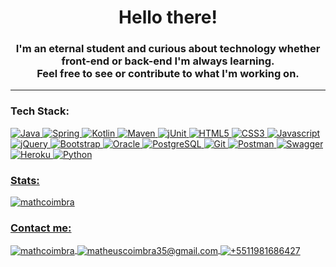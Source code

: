 <h1 align="center">Hello there!</h1>

<h3 align="center">I'm an eternal student and curious about technology whether front-end or back-end I'm always learning. <br>Feel free to see or contribute to what I'm working on.</h3>

---

<h3 align="left">Tech Stack:</h3>
<p align="left"> 
<a href="https://www.w3schools.com/java/" target="_blank"> <img src="https://img.shields.io/badge/java-%23ED8B00.svg?style=for-the-badge&logo=java&logoColor=white" alt="Java" title="Java" />
<a href="https://spring.io/" target="_blank" rel="noreferrer"> <img src="https://img.shields.io/badge/spring-%236DB33F.svg?style=for-the-badge&logo=spring&logoColor=white" alt="Spring" title="Spring" />
<a href="https://kotlinlang.org/" target="_blank" rel="noreferrer"> <img src="https://img.shields.io/badge/apache_maven-C71A36?style=for-the-badge&logo=apachemaven&logoColor=white" alt="Kotlin" title="Kotlin" />
<a href="https://maven.apache.org/" target="_blank" rel="noreferrer"> <img src="https://img.shields.io/badge/Kotlin-0095D5?&style=for-the-badge&logo=kotlin&logoColor=white" alt="Maven" title="Maven" />
<a href="https://junit.org/junit5/" target="_blank" rel="noreferrer"> <img src="https://img.shields.io/badge/Junit5-25A162?style=for-the-badge&logo=junit5&logoColor=white" alt="jUnit" title="jUnit" />
<a href="https://www.w3schools.com/html/" target="_blank" rel="noreferrer"> <img src="https://img.shields.io/badge/html5-%23E34F26.svg?style=for-the-badge&logo=html5&logoColor=white" alt="HTML5" title="HTML5" /> 
<a href="https://www.w3schools.com/css/" target="_blank" rel="noreferrer"> <img src="https://img.shields.io/badge/CSS3-1572B6?style=for-the-badge&logo=css3&logoColor=white" alt="CSS3" title="CSS3" />
<a href="https://developer.mozilla.org/en-US/docs/Web/JavaScript" target="_blank" rel="noreferrer"> <img src="https://img.shields.io/badge/javascript-%23323330.svg?style=for-the-badge&logo=javascript&logoColor=%23F7DF1E" alt="Javascript" title="Javascript" />
<a href="https://jquery.com/" target="_blank" rel="noreferrer"> <img src="https://img.shields.io/badge/jquery-%230769AD.svg?style=for-the-badge&logo=jquery&logoColor=white" alt="jQuery" title="jQuery" />
<a href="https://getbootstrap.com/docs/" target="_blank" rel="noreferrer"> <img src="https://img.shields.io/badge/Bootstrap-563D7C?style=for-the-badge&logo=bootstrap&logoColor=white" alt="Bootstrap" title="Bootstrap" /> 
<a href="https://oracle.com/" target="_blank" rel="noreferrer"> <img src="https://img.shields.io/badge/Oracle-F80000?style=for-the-badge&logo=oracle&logoColor=black" alt="Oracle" title="Oracle" />
<a href="https://www.postgresql.org" target="_blank" rel="noreferrer"> <img src="https://img.shields.io/badge/PostgreSQL-316192?style=for-the-badge&logo=postgresql&logoColor=white" alt="PostgreSQL" title="PostgreSQL" />
<a href="https://git-scm.com/" target="_blank" rel="noreferrer"> <img src="https://img.shields.io/badge/GIT-E44C30?style=for-the-badge&logo=git&logoColor=white" alt="Git" title="Git" /> 
<a href="https://postman.com" target="_blank" rel="noreferrer"> <img src="https://img.shields.io/badge/Postman-FF6C37?style=for-the-badge&logo=Postman&logoColor=white" alt="Postman" title="Postman" />
<a href="https://swagger.io/" target="_blank" rel="noreferrer"> <img src="https://img.shields.io/badge/Swagger-85EA2D?style=for-the-badge&logo=Swagger&logoColor=white" alt="Swagger" title="Swagger" />
<a href="https://heroku.com" target="_blank" rel="noreferrer"> <img src="https://img.shields.io/badge/Heroku-430098?style=for-the-badge&logo=heroku&logoColor=white" alt="Heroku" title="Heroku" />
<a href="https://docs.python.org/" target="_blank" rel="noreferrer"> <img src="https://img.shields.io/badge/Python-FFD43B?style=for-the-badge&logo=python&logoColor=blue" alt="Python" title="Python" />
</p>

<h3 align="left">Stats:</h3>
<p>
<a href="https://github.com/MathCoimbra"> <img align="center" src="https://github-readme-stats.vercel.app/api/top-langs/?username=mathcoimbra&exclude_repo=study-java,study-python,study-javascript,study-front-end,study-typescript,study-kotlin,study-spring&langs_count=10&hide=powershell,batchfile,scss&show_icons=true&theme=dark&title_color=ffffff&text_color=f2f2f2&hide_border=true&cache_seconds=1800&locale=en&layout=compact" alt="mathcoimbra" />
</p>

<h3 align="left">Contact me:</h3>
<p align="left">
<a href="https://linkedin.com/in/mathcoimbra" target="_blank"><img align="center" src="https://img.shields.io/badge/LinkedIn-0077B5?style=for-the-badge&logo=linkedin&logoColor=black" alt="mathcoimbra"/>
<a href="mailto:matheuscoimbra35@gmail.com" target="_blank"><img align="center" src="https://img.shields.io/badge/Gmail-D14836?style=for-the-badge&logo=gmail&logoColor=black" alt="matheuscoimbra35@gmail.com"/>
<a href="https://api.whatsapp.com/send?phone=5511981686427" target="_blank"><img align="center" src="https://img.shields.io/badge/WhatsApp-25D366?style=for-the-badge&logo=whatsapp&logoColor=black" alt="+5511981686427"/>
